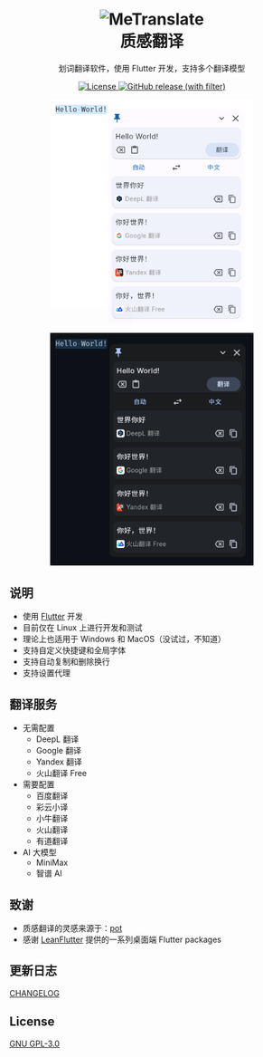 <div align="center">
  <h1>
    <image src="assets/logo.svg" alt="MeTranslate" width=80/>
    </br>质感翻译
  </h1>
  <p>划词翻译软件，使用 Flutter 开发，支持多个翻译模型</p>
  <p>
    <a href="https://github.com/gvenusleo/MeTranslate/blob/main/LICENSE">
      <img src="https://img.shields.io/github/license/gvenusleo/MeTranslate?style=flat-square" alt="License">
    </a>
    <a href="https://github.com/gvenusleo/MeTranslate/releases">
      <img alt="GitHub release (with filter)" src="https://img.shields.io/github/v/release/gvenusleo/MeTranslate?style=flat-square">
    </a>
  </p>
  <img src="./assets/app1.png" width="360">
  <img src="./assets/app2.png" width="360">
</div>

## 说明

- 使用 [Flutter](https://flutter.dev) 开发
- 目前仅在 Linux 上进行开发和测试
- 理论上也适用于 Windows 和 MacOS（没试过，不知道）
- 支持自定义快捷键和全局字体
- 支持自动复制和删除换行
- 支持设置代理

## 翻译服务

- 无需配置
  - DeepL 翻译
  - Google 翻译
  - Yandex 翻译
  - 火山翻译 Free
- 需要配置
  - 百度翻译
  - 彩云小译
  - 小牛翻译
  - 火山翻译
  - 有道翻译
- AI 大模型
  - MiniMax
  - 智谱 AI

## 致谢

- 质感翻译的灵感来源于：[pot](https://github.com/pot-app/pot-desktop)
- 感谢 [LeanFlutter](https://github.com/leanflutter) 提供的一系列桌面端 Flutter packages

## 更新日志

[CHANGELOG](./CHANGELOG.md)

## License

[GNU GPL-3.0](./LICENSE)
